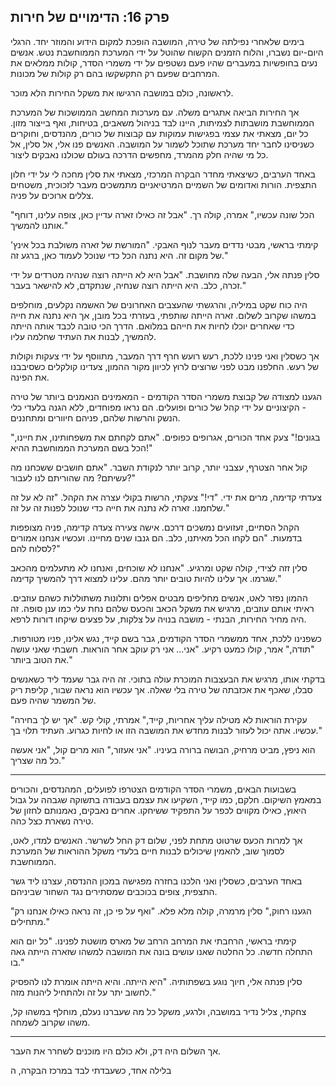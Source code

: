 ## פרק 16: הדימויים של חירות

בימים שלאחרי נפילתה של טירה, המושבה הופכת למקום הידוע והמוזר יחד. הרגלי היום-יום נשברו, והלוח הזמנים הקשוח שהוטל על ידי המערכת הממוחשבת נטש. אנשים נעים בחופשיות במעברים שהיו פעם נשטפים על ידי משמרי הסדר, קולות ממלאים את המרחבים שפעם רק התקשקשו בהם רק קולות של מכונות.

לראשונה, כולם במושבה הרגישו את משקל החירות הלא מוכר.

אך החירות הביאה אתגרים משלה. עם מערכות המחשב הממושכות של המערכת הממוחשבת מושבתות לצמיתות, היינו לבד בניהול משאבים, בטיחות, ואף בייצור מזון. כל יום, מצאתי את עצמי בפגישות עמוקות עם קבוצות של כורים, מהנדסים, וחוקרים כשניסינו לחבר יחד מערכת שתוכל לשמור על המושבה. האנשים פנו אלי, אל סלין, אל כל מי שהיה חלק מהמרד, מחפשים הדרכה בעולם שכולנו נאבקים ליצור.

באחד הערבים, כשיצאתי מחדר הבקרה המרכזי, מצאתי את סלין מחכה לי על ידי חלון התצפית. הורות ואדומים של השמיים המרטיאניים מתמשכים מעבר לזכוכית, משטחים צללים ארוכים על פניה.

"הכל שונה עכשיו," אמרה, קולה רך. "אבל זה כאילו זארה עדיין כאן, צופה עלינו, דוחף אותנו להמשיך."

קימתי בראשי, מבטי נדדים מעבר לנוף האבקי. "המורשת של זארה משולבת בכל אינץ' של מקום זה. היא נתנה הכל כדי שנוכל לעמוד כאן, ברגע זה."

סלין פנתה אלי, הבעה שלה מחושבת. "אבל היא לא הייתה רוצה שנהיה מטרדים על ידי זכרה, כלב. היא הייתה רוצה שנחיה, שנתקדם, לא להישאר בעבר."

היה כוח שקט במיליה, והרגשתי שהעצבים האחרונים של האשמה נקלעים, מוחלפים במשהו שקרוב לשלום. זארה הייתה שותפתי, בעזרתי בכל מובן, אך היא נתנה את חייה כדי שאחרים יוכלו לחיות את חייהם במלואם. הדרך הכי טובה לכבד אותה הייתה להמשיך, לבנות את העתיד שחלמה עליו.

אך כשסלין ואני פנינו ללכת, רעש רועש חרף דרך המעבר, מתווסף על ידי צעקות וקולות של רעש. החלפנו מבט לפני שרוצים לרוץ לכיוון מקור ההמון, צעדינו קולקלים כשסיבבנו את הפינה.

הגענו למצודה של קבוצת משמרי הסדר הקודמים - המאמינים הנאמנים ביותר של טירה - הקיצוניים על ידי קהל של כורים ופועלים. הם נראו מפוחדים, ללא הגנה בלעדי כלי הנשק והרשות שלהם, פניהם חיוורים ומתחננים.

"בגונים!" צעק אחד הכורים, אגרופים כפופים. "אתם לקחתם את משפחותינו, את חיינו, הכל בשם המערכת הממוחשבת ההיא!"

קול אחר הצטרף, עצבני יותר, קרוב יותר לנקודת השבר. "אתם חושבים ששכחנו מה עשיתם? מה שהוריתם לנו לעבור?"

צעדתי קדימה, מרים את ידי. "די!" צעקתי, הרשות בקולי עצרה את הקהל. "זה לא על זה שלחמנו. זארה לא נתנה את חייה כדי שנוכל לפנות זה על זה."

הקהל הסתיים, זעזועים נמשכים דרכם. אישה צעירה צעדה קדימה, פניה מצופפות בדמעות. "הם לקחו הכל מאיתנו, כלב. הם גנבו שנים מחיינו. ועכשיו אנחנו אמורים לסלוח להם?"

סלין זזה לצידי, קולה שקט ומרגיע. "אנחנו לא שוכחים, ואנחנו לא מתעלמים מהכאב שגרמו. אך עלינו להיות טובים יותר מהם. עלינו למצוא דרך להמשיך קדימה."

ההמון נפזר לאט, אנשים מחליפים מבטים אפלים ותלונות משתוללות כשהם עוזבים. ראיתי אותם עוזבים, מרגיש את משקל הכאב והכעס שלהם נחת עלי כמו ענן סופה. זה היה מחיר החירות, הבנתי - מושבה בנויה על צלקות, על פצעים שיקחו דורות לרפא.

כשפנינו ללכת, אחד ממשמרי הסדר הקודמים, גבר בשם קייד, נגש אלינו, פניו מטורפות. "תודה," אמר, קולו כמעט רקיע. "אני... אני רק עוקב אחר הוראות. חשבתי שאני עושה את הטוב ביותר."

בדקתי אותו, מרגיש את הבעצבות המוכרת עולה בתוכי. זה היה גבר שעמד ליד כשאנשים סבלו, שאכף את אכזבתה של טירה בלי שאלה. אך עכשיו הוא נראה שבור, קליפת ריק של המשמר שהיה פעם.

"עקירת הוראות לא מטילה עליך אחריות, קייד," אמרתי, קולי קש. "אך יש לך בחירה עכשיו. אתה יכול לעזור לבנות מחדש את המושבה הזו או לחיות כגרוע. העתיד תלוי בך."

הוא ניפץ, מביט מרחיק, הבושה ברורה בעיניו. "אני אעזור," הוא מרים קול, "אני אעשה כל מה שצריך."

---

בשבועות הבאים, משמרי הסדר הקודמים הצטרפו לפועלים, המהנדסים, והכורים במאמץ השיקום. חלקם, כמו קייד, השקיעו את עצמם בעבודה בתשוקה שגבהה על גבול היאוץ, כאילו מקווים לכפר על התפקיד ששיחקו. אחרים נאבקים, נאמנותם לחזון של טירה נשארת כצל כהה.

אך למרות הכעס שרטוט מתחת לפני, שלום דק החל לשרשר. האנשים למדו, לאט, לסמוך שוב, להאמין שיכולים לבנות חיים בלעדי משקל ההוראות של המערכת הממוחשבת.

באחד הערבים, כשסלין ואני הלכנו בחזרה מפגישה במכון ההנדסה, עצרנו ליד גשר התצפית, צופים בכוכבים שמסתירים נגד השחור שביניהם.

"הגענו רחוק," סלין מרמרה, קולה מלא פלא. "ואף על פי כן, זה נראה כאילו אנחנו רק מתחילים."

קימתי בראשי, הרחבתי את המרחב הרחב של מארס מושטת לפנינו. "כל יום הוא התחלה חדשה. כל החלטה שאנו עושים בונה את המושבה למשהו שזארה הייתה גאה בו."

סלין פנתה אלי, חיוך נוגע בשפתותיה. "היא הייתה. והיא הייתה אומרת לנו להפסיק לחשוב יתר על זה ולהתחיל ליהנות מזה."

צחקתי, צליל נדיר במושבה, ולרגע, משקל כל מה שעברנו נעלם, מוחלף במשהו קל, משהו שקרוב לשמחה.

---

אך השלום היה דק, ולא כולם היו מוכנים לשחרר את העבר.

בלילה אחד, כשעבדתי לבד במרכז הבקרה, ה